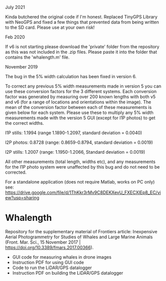 July 2021

Kinda butchered the original code if I'm honest. Replaced TinyGPS Library with NeoGPS and fixed a few things that prevented data from being written to the SD card. Please use at your own risk!

Feb 2020

If v6 is not starting please download the 'private' folder from the repository as this was not included in the .zip files. Please paste it into the folder that contains the 'whalength.m' file.



November 2019

The bug in the 5% width calculation has been fixed in version 6.

To correct any previous 5% width measurements made in version 5 you can use these conversion factors for the 3 different systems. Each conversion factor was generated by measuring over 200 known lengths with both v5 and v6 (for a range of locations and orientations within  the image). The mean of the conversion factor between each of these measurements is given below for each system. Please use these to multiply any 5% width measurements made with the version 5 GUI (except for I1P photos) to get the correct widths.

I1P stills:
1.1994 (range 1.1890-1.2097, standard deviation = 0.0040)  

I2P photos:
0.8728 (range: 0.8659-0.8794, standard deviation = 0.0019) 

I2P stills:
1.2007 (range: 1.1950-1.2066, Standard deviation = 0.0019)


All other measurements (total length, widths etc), and any measurements for the I1P photo system were unaffected by this bug and do not need to be corrected.

For a standalone application (does not require Matlab, works on PC only) see: https://drive.google.com/file/d/1ThKkr3rMv9C8DEKXevU_FXECXIEp8_EC/view?usp=sharing
 

# Whalength
Repository for the supplementary material of Frontiers article: Inexpensive Aerial Photogrammetry for Studies of Whales and Large Marine Animals (Front. Mar. Sci., 15 November 2017 | https://doi.org/10.3389/fmars.2017.00366).

- GUI code for measuring whales in drone images
- Instruction PDF for using GUI code
- Code to run the LiDAR/GPS datalogger
- Instruction PDF on building the LiDAR/GPS datalogger
